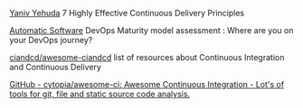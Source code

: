 
[Yaniv Yehuda](https://devops.com/7-highly-effective-continuous-delivery-principles/)
7 Highly Effective Continuous Delivery Principles

[Automatic Software](https://automic.com/resources/tco-assessment-tools/devops-maturity-assessment)
DevOps Maturity model assessment : Where are you on your DevOps journey?

[ciandcd/awesome-ciandcd](https://github.com/ciandcd/awesome-ciandcd)
list of resources about Continuous Integration and Continuous Delivery

[GitHub - cytopia/awesome-ci: Awesome Continuous Integration - Lot's of tools for git, file and static source code analysis.](https://github.com/cytopia/awesome-ci)
